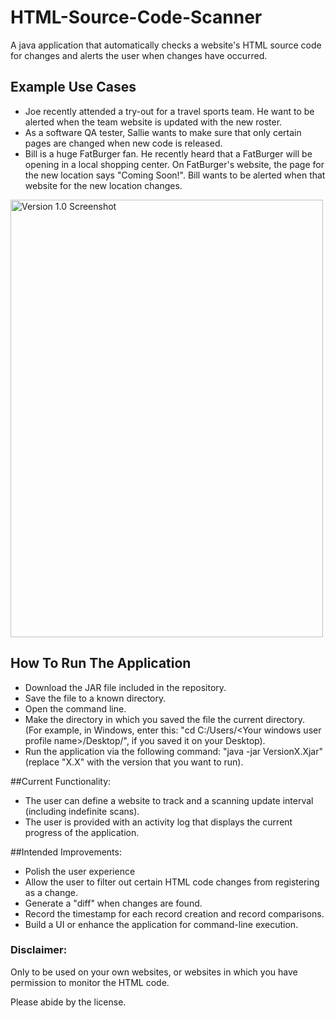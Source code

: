 # HTML-Source-Code-Scanner
A java application that automatically checks a website's HTML source code for changes and alerts the user when changes have occurred.

## Example Use Cases
* Joe recently attended a try-out for a travel sports team. He want to be alerted when the team website is updated with the new roster.
* As a software QA tester, Sallie wants to make sure that only certain pages are changed when new code is released.
*  Bill is a huge FatBurger fan. He recently heard that a FatBurger will be opening in a local shopping center. On FatBurger's website, the page for the new location says "Coming Soon!". Bill wants to be alerted when that website for the new location changes.

<img src="http://imgur.com/UoyYXEw.png" title="Version 1.0 Screenshot" width="500" height="700">

## How To Run The Application
* Download the JAR file included in the repository.
* Save the file to a known directory.
* Open the command line.
* Make the directory in which you saved the file the current directory.
<br>(For example, in Windows, enter this: "cd C:/Users/\<Your windows user profile name\>/Desktop/", if you saved it on your Desktop).
* Run the application via the following command: "java -jar VersionX.Xjar" (replace "X.X" with the version that you want to run).

##Current Functionality:
* The user can define a website to track and a scanning update interval (including indefinite scans).
* The user is provided with an activity log that displays the current progress of the application.

##Intended Improvements:
* Polish the user experience
* Allow the user to filter out certain HTML code changes from registering as a change.
* Generate a "diff" when changes are found.
* Record the timestamp for each record creation and record comparisons.
* Build a UI or enhance the application for command-line execution.

### Disclaimer:
Only to be used on your own websites, or websites in which you have permission to monitor the HTML code.

Please abide by the license.
